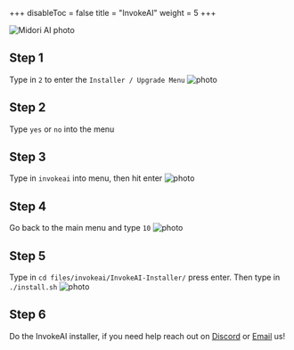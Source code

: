 +++
disableToc = false
title = "InvokeAI"
weight = 5
+++

![Midori AI photo](https://tea-cup.midori-ai.xyz/download/logo_color1.png)

## Step 1
Type in ``2`` to enter the ``Installer / Upgrade Menu``
![photo](https://tea-cup.midori-ai.xyz/download/717d3ca5-e674-4b59-ad17-176e81503040-WindowsTerminal_TbMj0Vpfza.png)

## Step 2
Type ``yes`` or ``no`` into the menu

## Step 3
Type in ``invokeai`` into menu, then hit enter
![photo](https://tea-cup.midori-ai.xyz/download/671a0d7c-1733-4fee-8252-d2b8802cc56b-WindowsTerminal_4vGbw3cCvX.png)

## Step 4
Go back to the main menu and type ``10``
![photo](https://tea-cup.midori-ai.xyz/download/fd7d889e-b3a9-4b32-82d1-348c89c3253b-WindowsTerminal_yh2LURCGqN.png)

## Step 5
Type in ``cd files/invokeai/InvokeAI-Installer/`` press enter. Then type in ``./install.sh``
![photo](https://tea-cup.midori-ai.xyz/download/c32e72b1-4b30-4d4e-8727-720e139d99e2-WindowsTerminal_r9pRd5nK7j.png)

## Step 6
Do the InvokeAI installer, if you need help reach out on [Discord](https://discord.gg/xdgCx3VyHU) or [Email](mailto:contact-us@midori-ai.xyz) us!